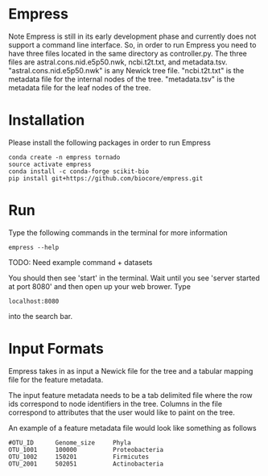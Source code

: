 # Empress
Note Empress is still in its early development phase and currently does not support a command line interface.  So, in order
to run Empress you need to have three files located in the same directory as controller.py.  The three files are
astral.cons.nid.e5p50.nwk, ncbi.t2t.txt, and metadata.tsv. "astral.cons.nid.e5p50.nwk" is any Newick tree file.
"ncbi.t2t.txt" is the metadata file for the internal nodes of the tree. "metadata.tsv" is the metadata file for the leaf nodes of the tree.

# Installation
Please install the following packages in order to run Empress

```
conda create -n empress tornado
source activate empress
conda install -c conda-forge scikit-bio
pip install git+https://github.com/biocore/empress.git
```

# Run
Type the following commands in the terminal for more information

```
empress --help
```

TODO: Need example command + datasets

You should then see 'start' in the terminal. Wait until you see 'server started at port 8080' and then open up your web brower. Type

```
localhost:8080
```
into the search bar.

# Input Formats
Empress takes in as input a Newick file for the tree and a tabular mapping file for the feature metadata.

The input feature metadata needs to be a tab delimited file where the row ids correspond to node identifiers in the tree.
Columns in the file correspond to attributes that the user would like to paint on the tree.  

An example of a feature metadata file would look like something as follows
```
#OTU_ID      Genome_size     Phyla
OTU_1001     100000          Proteobacteria
OTU_1002     150201          Firmicutes
OTU_2001     502051          Actinobacteria
```
